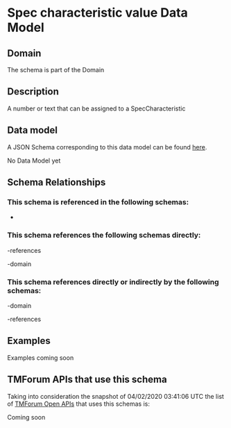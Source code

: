 # Spec characteristic value Data Model

## Domain

The  schema is part of the  Domain

## Description

A number or text that can be assigned to a SpecCharacteristic

## Data model

A JSON Schema corresponding to this data model can be found
[here](https://github.com/tmforum-rand/schemas/blob/candidates/Common/SpecCharacteristicValue.schema.json).

No Data Model yet

## Schema Relationships

### This schema is referenced in the following schemas:

-

### This schema references the following schemas directly:

-references

-domain

### This schema references directly or indirectly by the following schemas:

-domain

-references



## Examples

Examples coming soon

## TMForum APIs that use this schema

Taking into consideration the snapshot of 04/02/2020 03:41:06 UTC the list of [TMForum Open APIs](https://www.tmforum.org/open-apis/) that uses this schemas is:

Coming soon